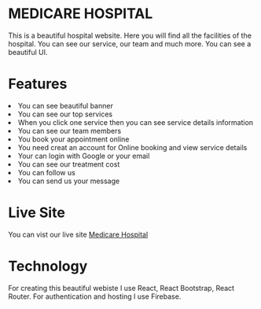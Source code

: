 # MEDICARE HOSPITAL

This is a beautiful hospital website. Here you will find all the facilities of the hospital. You can see our service, our team and much more. You can see a beautiful UI.

# Features

<li>You can see beautiful banner</li>
<li>You can see our top services</li>
<li>When you click one service then you can see service details information</li>
<li>You can see our team members</li>
<li>You book your appointment online</li>
<li>You need creat an account for Online booking and view service details</li>
<li>Your can login with Google or your email</li>
<li>You can see our treatment cost</li>
<li>You can follow us</li>
<li>You can send us your message</li>

# Live Site

You can vist our live site <a href="https://medicare-hospital-d0483.web.app/">Medicare Hospital</a>

# Technology

For creating this beautiful webiste I use React, React Bootstrap, React Router. For authentication and hosting  I use Firebase. 
